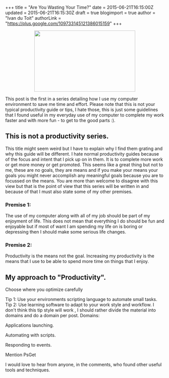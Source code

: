 +++
title = "Are You Wasting Your Time?"
date = 2015-06-21T16:15:00Z
updated = 2015-06-21T16:15:30Z
draft = true
blogimport = true
author = "Ivan du Toit"
authorLink = "https://plus.google.com/109733145121386015159"
+++

<div class="separator" style="clear: both; text-align: center;"><a href="http://1.bp.blogspot.com/-IAIkLAI4uQk/UgH1sMKqr4I/AAAAAAAAASM/fq6cK8upAKE/s1600/What+if+I+told+you.jpg" imageanchor="1" style="margin-left: 1em; margin-right: 1em;"><img border="0" height="193" src="http://1.bp.blogspot.com/-IAIkLAI4uQk/UgH1sMKqr4I/AAAAAAAAASM/fq6cK8upAKE/s320/What+if+I+told+you.jpg" width="320" /></a></div>

This post is the first in a series detailing how I use my computer environment to save me time and effort. Please note that this is not your typical productivity guide or tips, I hate those, this is just some guidelines that I found useful in my everyday use of my computer to complete my work faster and with more fun - to get to the good parts :).

<h2>This is not a productivity series.</h2>
This title might seem weird but I have to explain why I find them grating and why this guide will be different. I hate normal productivity guides because of the focus and intent that I pick up on in them. It is to complete more work or get more money or get promoted. This seems like a great thing but not to me, these are no goals, they are means and if you make your means your goals you might never accomplish any meaningful goals because you are to focussed on the means. You are more than welcome to disagree with this view but that is the point of view that this series will be written in and because of that I must also state some of my other premises.

<h3>Premise 1:</h3>
The use of my computer along with all of my job should be part of my enjoyment of life. This does not mean that everything I do should be fun and enjoyable but if most of want I am spending my life on is boring or depressing then I should make some serious life changes.

<h3>Premise 2:</h3>Productivity is the means not the goal. Increasing my productivity is the means that I use to be able to spend more time on things that I enjoy.

<h2>My approach to "Productivity".</h2>
Choose where you optimize carefully

Tip 1: Use your environments scripting language to automate small tasks.
Tip 2: Use learning software to adapt to your work style and workflow.
I don't think this tip style will work , I should rather divide the material into domains and do a domain per post.
Domains:

Applications launching.

Automating with scripts.

Responding to events.

Mention PsGet

I would love to hear from anyone, in the comments, who found other useful tools and techniques.
